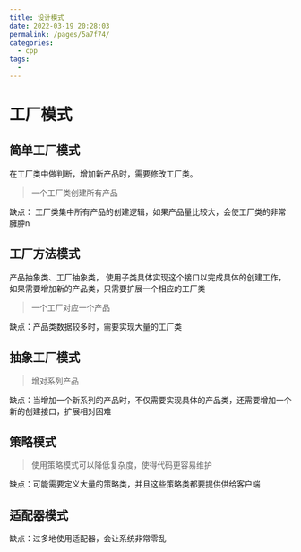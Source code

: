```yaml
---
title: 设计模式
date: 2022-03-19 20:28:03
permalink: /pages/5a7f74/
categories: 
  - cpp
tags: 
  - 
---
```


# 工厂模式

## 简单工厂模式

在工厂类中做判断，增加新产品时，需要修改工厂类。

> 一个工厂类创建所有产品

缺点： 工厂类集中所有产品的创建逻辑，如果产品量比较大，会使工厂类的非常臃肿n

## 工厂方法模式

产品抽象类、工厂抽象类， 使用子类具体实现这个接口以完成具体的创建工作，如果需要增加新的产品类，只需要扩展一个相应的工厂类

> 一个工厂对应一个产品

缺点：产品类数据较多时，需要实现大量的工厂类

## 抽象工厂模式

> 增对系列产品

缺点：当增加一个新系列的产品时，不仅需要实现具体的产品类，还需要增加一个新的创建接口，扩展相对困难

## 策略模式

> 使用策略模式可以降低复杂度，使得代码更容易维护

缺点：可能需要定义大量的策略类，并且这些策略类都要提供供给客户端

## 适配器模式

缺点：过多地使用适配器，会让系统非常零乱